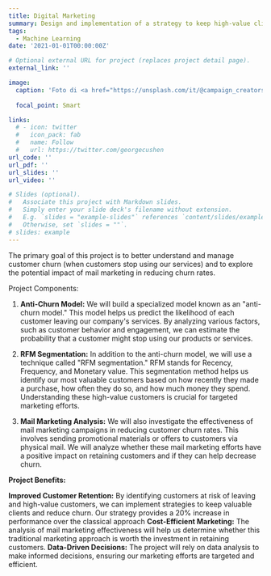 ```yaml
---
title: Digital Marketing
summary: Design and implementation of a strategy to keep high-value clients.
tags:
  - Machine Learning
date: '2021-01-01T00:00:00Z'

# Optional external URL for project (replaces project detail page).
external_link: ''

image:
  caption: 'Foto di <a href="https://unsplash.com/it/@campaign_creators?utm_source=unsplash&utm_medium=referral&utm_content=creditCopyText">Campaign Creators</a> su <a href="https://unsplash.com/it/foto/yktK2qaiVHI?utm_source=unsplash&utm_medium=referral&utm_content=creditCopyText">Unsplash</a>'
  
  focal_point: Smart

links:
  # - icon: twitter
  #   icon_pack: fab
  #   name: Follow
  #   url: https://twitter.com/georgecushen
url_code: ''
url_pdf: ''
url_slides: ''
url_video: ''

# Slides (optional).
#   Associate this project with Markdown slides.
#   Simply enter your slide deck's filename without extension.
#   E.g. `slides = "example-slides"` references `content/slides/example-slides.md`.
#   Otherwise, set `slides = ""`.
# slides: example
---
```


The primary goal of this project is to better understand and manage customer churn (when customers stop using our services) and to explore the potential impact of mail marketing in reducing churn rates.

Project Components:

1. **Anti-Churn Model:**
We will build a specialized model known as an "anti-churn model." This model helps us predict the likelihood of each customer leaving our company's services. By analyzing various factors, such as customer behavior and engagement, we can estimate the probability that a customer might stop using our products or services.

2. **RFM Segmentation:**
In addition to the anti-churn model, we will use a technique called "RFM segmentation." RFM stands for Recency, Frequency, and Monetary value. This segmentation method helps us identify our most valuable customers based on how recently they made a purchase, how often they do so, and how much money they spend. Understanding these high-value customers is crucial for targeted marketing efforts.

3. **Mail Marketing Analysis:**
We will also investigate the effectiveness of mail marketing campaigns in reducing customer churn rates. This involves sending promotional materials or offers to customers via physical mail. We will analyze whether these mail marketing efforts have a positive impact on retaining customers and if they can help decrease churn.

**Project Benefits:**

**Improved Customer Retention:** By identifying customers at risk of leaving and high-value customers, we can implement strategies to keep valuable clients and reduce churn. Our strategy provides a 20% increase in performance over the classical approach
**Cost-Efficient Marketing:** The analysis of mail marketing effectiveness will help us determine whether this traditional marketing approach is worth the investment in retaining customers.
**Data-Driven Decisions:** The project will rely on data analysis to make informed decisions, ensuring our marketing efforts are targeted and efficient.


